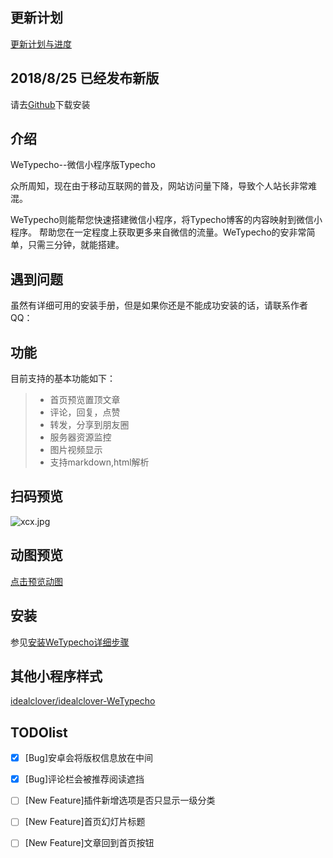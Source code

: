 ## 更新计划 ##
[更新计划与进度][1]

## 2018/8/25 已经发布新版
请去[Github][2]下载安装

## 介绍
WeTypecho--微信小程序版Typecho  

众所周知，现在由于移动互联网的普及，网站访问量下降，导致个人站长非常难混。

WeTypecho则能帮您快速搭建微信小程序，将Typecho博客的内容映射到微信小程序。
帮助您在一定程度上获取更多来自微信的流量。WeTypecho的安非常简单，只需三分钟，就能搭建。

## 遇到问题
虽然有详细可用的安装手册，但是如果你还是不能成功安装的话，请联系作者QQ：

## 功能
目前支持的基本功能如下：
> * 首页预览置顶文章
> * 评论，回复，点赞
> * 转发，分享到朋友圈
> * 服务器资源监控  
> * 图片视频显示
> * 支持markdown,html解析

## 扫码预览
![xcx.jpg][3]

## 动图预览
[点击预览动图][4]

## 安装
参见[安装WeTypecho详细步骤][5]

## 其他小程序样式

[idealclover/idealclover-WeTypecho](https://github.com/idealclover/idealclover-WeTypecho)

## TODOlist
- [x] [Bug]安卓会将版权信息放在中间
- [x] [Bug]评论栏会被推荐阅读遮挡
- [ ] [New Feature]插件新增选项是否只显示一级分类
- [ ] [New Feature]首页幻灯片标题
- [ ] [New Feature]文章回到首页按钮

  [1]: https://2012.pro/index.php/20180818/cid=124.html
  [2]: https://github.com/MingliangLu/WeTypecho
  [3]: http://res.2012.pro/2018/08/11/1533954773.jpg
  [4]: https://2012.pro/index.php/20180806/cid=37.html#article-header-6
  [5]: https://2012.pro/index.php/20180811/cid=77.html
  [6]: https://github.com/idealclover/idealclover-WeTypecho
